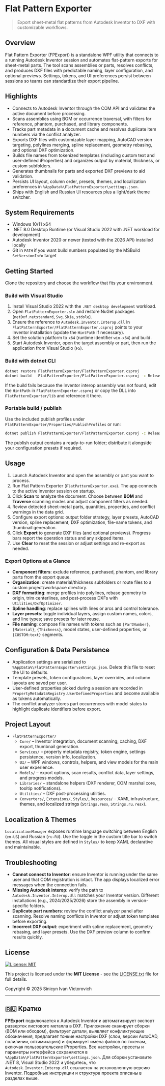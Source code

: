 # Flat Pattern Exporter

> Export sheet-metal flat patterns from Autodesk Inventor to DXF with customizable workflows.

## Overview
Flat Pattern Exporter (FPExport) is a standalone WPF utility that connects to a running Autodesk Inventor session and automates flat-pattern exports for sheet-metal parts. The tool scans assemblies or parts, resolves conflicts, and produces DXF files with predictable naming, layer configuration, and optional previews. Settings, tokens, and UI preferences persist between sessions so teams can standardize their export pipeline.

## Highlights
- Connects to Autodesk Inventor through the COM API and validates the active document before processing.
- Scans assemblies using BOM or occurrence traversal, with filters for reference, phantom, purchased, and library components.
- Tracks part metadata in a document cache and resolves duplicate item numbers via the conflict analyzer.
- Exports DXF files with customizable layer mapping, AutoCAD version targeting, polylines merging, spline replacement, geometry rebasing, and optional DXF optimization.
- Builds file names from tokenized templates (including custom text and user-defined iProperties) and organizes output by material, thickness, or custom subfolders.
- Generates thumbnails for parts and exported DXF previews to aid validation.
- Persists UI layout, column order, presets, themes, and localization preferences in `%AppData%\FlatPatternExporter\settings.json`.
- Ships with English and Russian UI resources plus a light/dark theme switcher.

## System Requirements
- Windows 10/11 x64
- .NET 8.0 Desktop Runtime (or Visual Studio 2022 with .NET workload for development)
- Autodesk Inventor 2020 or newer (tested with the 2026 API) installed locally
- Git in `PATH` if you want build numbers populated by the MSBuild `SetVersionInfo` target

## Getting Started
Clone the repository and choose the workflow that fits your environment.

### Build with Visual Studio
1. Install Visual Studio 2022 with the `.NET desktop development` workload.
2. Open `FlatPatternExporter.sln` and restore NuGet packages (`netDxf.netstandard`, `Svg.Skia`, `stdole`).
3. Ensure the reference to `Autodesk.Inventor.Interop.dll` in `FlatPatternExporter/FlatPatternExporter.csproj` points to your Inventor installation (update the `HintPath` if necessary).
4. Set the solution platform to `x64` (runtime identifier `win-x64`) and build.
5. Start Autodesk Inventor, open the target assembly or part, then run the application from Visual Studio (`F5`).

### Build with dotnet CLI
```bash
dotnet restore FlatPatternExporter/FlatPatternExporter.csproj
dotnet build   FlatPatternExporter/FlatPatternExporter.csproj -c Release
```
If the build fails because the Inventor interop assembly was not found, edit the `HintPath` in `FlatPatternExporter.csproj` or copy the DLL into `FlatPatternExporter/lib` and reference it there.

### Portable build / publish
Use the included publish profiles under `FlatPatternExporter/Properties/PublishProfiles` or run:
```bash
dotnet publish FlatPatternExporter/FlatPatternExporter.csproj -c Release -r win-x64 --self-contained false
```
The publish output contains a ready-to-run folder; distribute it alongside your configuration presets if required.

## Usage
1. Launch Autodesk Inventor and open the assembly or part you want to process.
2. Run Flat Pattern Exporter (`FlatPatternExporter.exe`). The app connects to the active Inventor session on startup.
3. Click **Scan** to analyze the document. Choose between **BOM** and **Traverse** scanning modes and adjust component filters as needed.
4. Review detected sheet-metal parts, quantities, properties, and conflict warnings in the data grid.
5. Configure export options: output folder strategy, layer presets, AutoCAD version, spline replacement, DXF optimization, file-name tokens, and thumbnail generation.
6. Click **Export** to generate DXF files (and optional previews). Progress bars report the operation status and any skipped items.
7. Use **Clear** to reset the session or adjust settings and re-export as needed.

### Export Options at a Glance
- **Component filters**: exclude reference, purchased, phantom, and library parts from the export queue.
- **Organization**: create material/thickness subfolders or route files to a custom project/workspace directory.
- **DXF formatting**: merge profiles into polylines, rebase geometry to origin, trim centerlines, and post-process DXFs with `Utilities/DxfOptimizer`.
- **Spline handling**: replace splines with lines or arcs and control tolerance.
- **Layer presets**: toggle individual layers, assign custom names, colors, and line types; save presets for later reuse.
- **File naming**: compose file names with tokens such as `{PartNumber}`, `{Material}`, `{Thickness}`, model states, user-defined properties, or `{CUSTOM:text}` segments.

## Configuration & Data Persistence
- Application settings are serialized to `%AppData%\FlatPatternExporter\settings.json`. Delete this file to reset the UI to defaults.
- Template presets, token configurations, layer overrides, and column layouts are saved per user.
- User-defined properties picked during a session are recorded in `PropertyMetadataRegistry.UserDefinedProperties` and become available as tokens automatically.
- The conflict analyzer stores part occurrences with model states to highlight duplicate identifiers before export.

## Project Layout
- `FlatPatternExporter/`
  - `Core/` – Inventor integration, document scanning, caching, DXF export, thumbnail generation.
  - `Services/` – property metadata registry, token engine, settings persistence, version info, localization.
  - `UI/` – WPF windows, controls, helpers, and view models for the main user experience.
  - `Models/` – export options, scan results, conflict data, layer settings, and progress models.
  - `Libraries/` – standalone helpers (DXF renderer, COM marshal core, tooltip notifications).
  - `Utilities/` – DXF post-processing utilities.
  - `Converters/`, `Extensions/`, `Styles/`, `Resources/` – XAML infrastructure, themes, and localized strings (`Strings.resx`, `Strings.ru.resx`).

## Localization & Themes
`LocalizationManager` exposes runtime language switching between English (`en-US`) and Russian (`ru-RU`). Use the toggle in the custom title bar to switch themes. All visual styles are defined in `Styles/` to keep XAML declarative and maintainable.

## Troubleshooting
- **Cannot connect to Inventor**: ensure Inventor is running under the same user and that COM registration is intact. The app displays localized error messages when the connection fails.
- **Missing Autodesk interop**: verify the path to `Autodesk.Inventor.Interop.dll` matches your Inventor version. Different installations (e.g., 2024/2025/2026) store the assembly in version-specific folders.
- **Duplicate part numbers**: review the conflict analyzer panel after scanning. Resolve naming conflicts in Inventor or adjust token templates before exporting.
- **Incorrect DXF output**: experiment with spline replacement, geometry rebasing, and layer presets. Use the DXF preview column to confirm results quickly.

## License

[![License: MIT](https://img.shields.io/badge/License-MIT-yellow.svg)](LICENSE.txt)

This project is licensed under the **MIT License** - see the [LICENSE.txt](LICENSE.txt) file for full details.

Copyright © 2025 Sinicyn Ivan Victorovich

---

## 🇷🇺 Кратко
**FPExport** подключается к Autodesk Inventor и автоматизирует экспорт разверток листового металла в DXF. Приложение сканирует сборки (BOM или обходом), фильтрует детали, выявляет конфликтующие обозначения, предлагает тонкие настройки DXF (слои, версии AutoCAD, полилинии, оптимизацию) и формирует имена файлов по токенам, включая пользовательские iProperties. Все настройки, пресеты и параметры интерфейса сохраняются в `%AppData%\FlatPatternExporter\settings.json`. Для сборки установите .NET 8, Visual Studio 2022 и убедитесь, что `Autodesk.Inventor.Interop.dll` ссылается на установленную версию Inventor. Подробные инструкции и структура проекта описаны в разделах выше.

